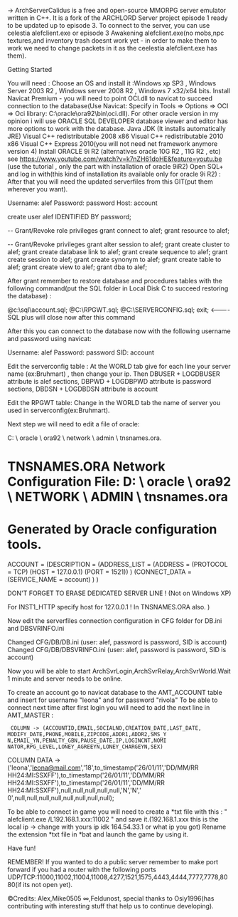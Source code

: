 ->  ArchServerCalidus is a free and open-source MMORPG server emulator written in C++. It is a fork of the ARCHLORD Server project episode 1 ready to be updated up to episode 3. To connect to the server, you can use celestia alefclient.exe or episode 3 Awakening alefclient.exe(no mobs,npc textures,and inventory trash doesnt work yet - in order to make them to work we need to change packets in it as the ceelestia alefclient.exe has them).

Getting Started

You will need :
Choose an OS and install it :Windows xp SP3 , Windows Server 2003 R2 , Windows server 2008 R2 , Windows 7 x32/x64 bits.
Install Navicat Premium - you will need to point OCI.dll to navicat to succeed connection to the database(Use Navicat:
Specify in Tools => Options => OCI => Oci library: C:\oracle\ora92\bin\oci.dll).
For other oracle version in my opinion i will use ORACLE SQL DEVELOPER database viewer and editor has more options to work with the database.
Java JDK (It installs automatically JRE)
Visual C++ redistributable 2008 x86
Visual C++ redistributable 2010 x86
Visual C++ Express 2010(you will not need net framework anymore version 4)
Install ORACLE 9i R2 (alternatives oracle 10G R2 , 11G R2 , etc) see https://www.youtube.com/watch?v=k7nZH61doHE&feature=youtu.be (use the tutorial , only the part with installation of oracle 9iR2)
Open SQL+ and log in with(this kind of installation its available only for oracle 9i R2) :
After that you will need the updated serverfiles from this GIT(put them wherever you want).


Username: alef
Password: password
Host: account

create user alef IDENTIFIED BY password;

-- Grant/Revoke role privileges
grant connect to alef;
grant resource to alef;

-- Grant/Revoke privileges
grant alter session to alef;
grant create cluster to alef;
grant create database link to alef;
grant create sequence to alef;
grant create session to alef;
grant create synonym to alef;
grant create table to alef;
grant create view to alef;
grant dba to alef;

After grant remember to restore database and procedures tables with the following command(put the SQL folder in Local Disk C to succeed restoring the database) :

@c:\sql\account.sql;
@C:\RPGWT.sql;
@C:\SERVERCONFIG.sql;
exit;    <---- SQL plus will close now after this command

After this you can connect to the database now with the following username and password using navicat:

Username: alef
Password: password
SID: account


Edit the serverconfig table :
At the WORLD tab give for each line your server name (ex:Bruhmart) , then change your ip.
Then DBUSER + LOGDBUSER attribute is alef
     sections, DBPWD + LOGDBPWD attribute is password
     sections, DBDSN + LOGDBDSN attribute is account
     
Edit the RPGWT table:
Change in the WORLD tab the name of server you used in serverconfig(ex:Bruhmart).


Next step we will need to edit a file of oracle:

C: \ oracle \ ora92 \ network \ admin \ tnsnames.ora.


# TNSNAMES.ORA Network Configuration File: D: \ oracle \ ora92 \ NETWORK \ ADMIN \ tnsnames.ora
# Generated by Oracle configuration tools.
ACCOUNT =
(DESCRIPTION =
(ADDRESS_LIST =
(ADDRESS = (PROTOCOL = TCP) (HOST = 127.0.0.1) (PORT = 1521))
)
(CONNECT_DATA =
(SERVICE_NAME = account)
)
)

DON'T FORGET TO ERASE DEDICATED SERVER LINE ! (Not on Windows XP)

For INST1_HTTP specify host for 127.0.0.1 ! In TNSNAMES.ORA also.   )

Now edit the serverfiles connection configuration in CFG folder for DB.ini and DBSVRINFO.ini

Changed CFG/DB/DB.ini (user: alef, password is password, SID is account)
Changed CFG/DB/DBSVRINFO.ini (user: alef, password is password, SID is account)


Now you will be able to start ArchSvrLogin,ArchSvrRelay,ArchSvrWorld.Wait 1 minute and server needs to be online.

To create an account go to navicat database to the AMT_ACCOUNT table and insert for username "leona" and for password "rivola"
To be able to connect next time after first login you will need to add the next line in AMT_MASTER :

     COLUMN -> (ACCOUNTID,EMAIL,SOCIALNO,CREATION_DATE,LAST_DATE, MODIFY_DATE,PHONE,MOBILE,ZIPCODE,ADDR1,ADDR2,SMS_Y N,EMAIL_YN,PENALTY_GBN,PAUSE_DATE,IP,LOGINCNT,NOMI NATOR,RPG_LEVEL,LONEY_AGREEYN,LONEY_CHARGEYN,SEX)
COLUMN DATA -> ('leona','leona@mail.com','18',to_timestamp('26/01/11','DD/MM/RR HH24:MI:SSXFF'),to_timestamp('26/01/11','DD/MM/RR HH24:MI:SSXFF'),to_timestamp('26/01/11','DD/MM/RR HH24:MI:SSXFF'),null,null,null,null,null,'N','N',' 0',null,null,null,null,null,null,null,null);

To be able to connect in game you will need to create a *txt file with this : " alefclient.exe /L192.168.1.xxx:11002 "  and save it.(192.168.1.xxx this is the local ip -> change with yours ip idk 164.54.33.1  or what ip you got)
Rename the  extension *txt file in *bat and launch the game by using it.


Have fun!


REMEMBER!
If you wanted to do a public server remember to make port forward if you had a router with the following ports UDP/TCP:11000,11002,11004,11008,4277,1521,1575,4443,4444,7777,7778,8080(if its not open yet).


©Credits: Alex,Mike0505 ∞,Feldunost, special thanks to Osiy1996(has contributing with interesting stuff that help us to continue developing).